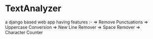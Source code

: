 # TextAnalyzer
a django based web app having features :-
=> Remove Punctuations
=> Uppercase Conversion
=> New Line Remover
=> Space Remover
=> Character Counter
